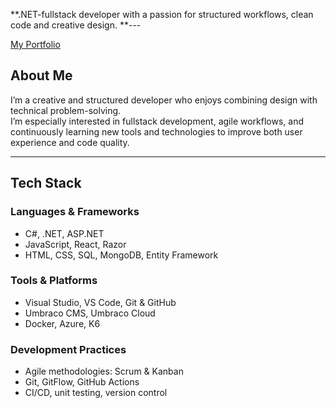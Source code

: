 **.NET-fullstack developer with a passion for structured workflows, clean code and creative design.
**---

[My Portfolio](https://www.sannawiklund.se/)


## About Me

I’m a creative and structured developer who enjoys combining design with technical problem-solving.  
I’m especially interested in fullstack development, agile workflows, and continuously learning new tools and technologies to improve both user experience and code quality.

---

## Tech Stack

### Languages & Frameworks  
- C#, .NET, ASP.NET  
- JavaScript, React, Razor  
- HTML, CSS, SQL, MongoDB, Entity Framework

### Tools & Platforms  
- Visual Studio, VS Code, Git & GitHub  
- Umbraco CMS, Umbraco Cloud  
- Docker, Azure, K6  

### Development Practices  
- Agile methodologies: Scrum & Kanban
- Git, GitFlow, GitHub Actions
- CI/CD, unit testing, version control
